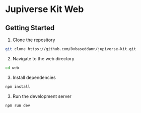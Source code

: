 # Jupiverse Kit Web

## Getting Started

1. Clone the repository

```bash
git clone https://github.com/0xbaseddann/jupiverse-kit.git
```

2. Navigate to the web directory

```bash
cd web
```

3. Install dependencies

```bash
npm install
```

3. Run the development server

```bash
npm run dev
```
